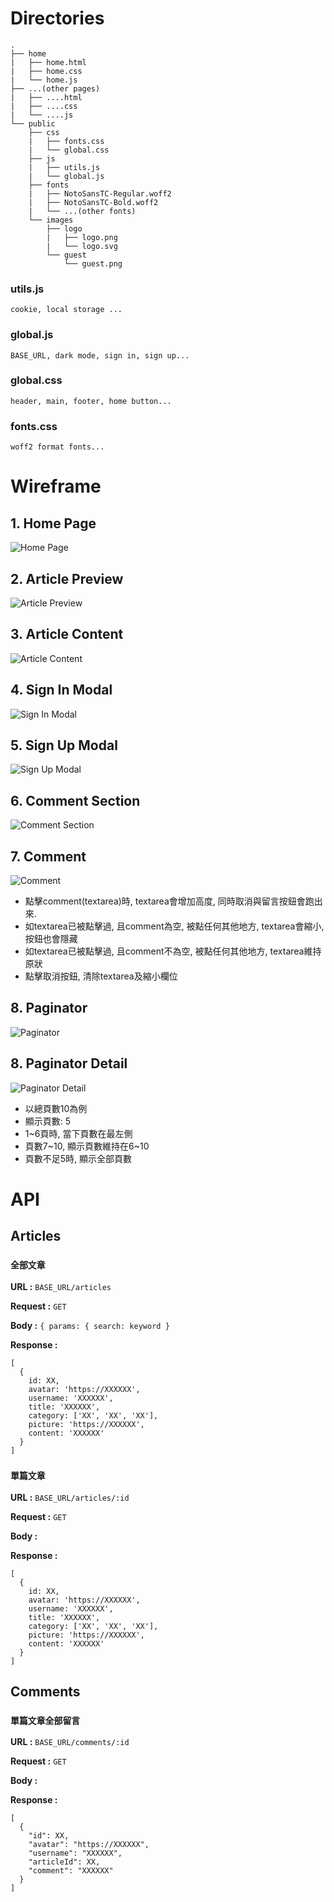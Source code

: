 # Directories

```
.
├── home
|   ├── home.html
|   ├── home.css
|   └── home.js
├── ...(other pages)
|   ├── ....html
|   ├── ....css
|   └── ....js
└── public
    ├── css
    |   ├── fonts.css
    |   └── global.css
    ├── js
    |   ├── utils.js
    |   └── global.js
    ├── fonts
    |   ├── NotoSansTC-Regular.woff2
    |   ├── NotoSansTC-Bold.woff2
    |   └── ...(other fonts)
    └── images
        ├── logo
        |   ├── logo.png
        |   └── logo.svg
        └── guest
            └── guest.png
```
### utils.js

`cookie, local storage ...`

### global.js

`BASE_URL, dark mode, sign in, sign up...`

### global.css

`header, main, footer, home button...`

### fonts.css

`woff2 format fonts...`

# Wireframe

## 1. Home Page

![Home Page](./public/images/wireframe/home.png)

## 2. Article Preview

![Article Preview](./public/images/wireframe/article-preview.png)

## 3. Article Content

![Article Content](./public/images/wireframe/article-content.png)

## 4. Sign In Modal

![Sign In Modal](./public/images/wireframe/sign-in.png)

## 5. Sign Up Modal

![Sign Up Modal](./public/images/wireframe/sign-up.png)

## 6. Comment Section

![Comment Section](./public/images/wireframe/comment-section.png)

## 7. Comment

![Comment](./public/images/wireframe/comment.png)

- 點擊comment(textarea)時, textarea會增加高度, 同時取消與留言按鈕會跑出來.
- 如textarea已被點擊過, 且comment為空, 被點任何其他地方, textarea會縮小, 按鈕也會隱藏
- 如textarea已被點擊過, 且comment不為空, 被點任何其他地方, textarea維持原狀
- 點擊取消按鈕, 清除textarea及縮小欄位

## 8. Paginator

![Paginator](./public/images/wireframe/paginator.png)

## 8. Paginator Detail

![Paginator Detail](./public/images/wireframe/paginator-detail.png)

- 以總頁數10為例
- 顯示頁數: 5
- 1~6頁時, 當下頁數在最左側
- 頁數7~10, 顯示頁數維持在6~10
- 頁數不足5時, 顯示全部頁數

# API

## Articles

### `全部文章`

**URL :** `BASE_URL/articles`

**Request :** `GET`

**Body :** `{ params: { search: keyword }`

**Response :**

```
[
  {
    id: XX,
    avatar: 'https://XXXXXX',
    username: 'XXXXXX',
    title: 'XXXXXX',
    category: ['XX', 'XX', 'XX'],
    picture: 'https://XXXXXX',
    content: 'XXXXXX'
  }
]
```

### `單篇文章`

**URL :** `BASE_URL/articles/:id`

**Request :** `GET`

**Body :**

**Response :**

```
[
  {
    id: XX,
    avatar: 'https://XXXXXX',
    username: 'XXXXXX',
    title: 'XXXXXX',
    category: ['XX', 'XX', 'XX'],
    picture: 'https://XXXXXX',
    content: 'XXXXXX'
  }
]
```

## Comments

### `單篇文章全部留言`

**URL :** `BASE_URL/comments/:id`

**Request :** `GET`

**Body :**

**Response :**

```
[
  {
    "id": XX,
    "avatar": "https://XXXXXX",
    "username": "XXXXXX",
    "articleId": XX,
    "comment": "XXXXXX"
  }
]
```